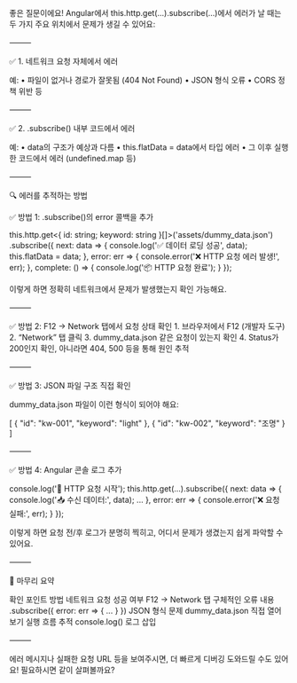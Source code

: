 좋은 질문이에요! Angular에서 this.http.get(...).subscribe(...)에서 에러가 날 때는 두 가지 주요 위치에서 문제가 생길 수 있어요:

⸻

✅ 1. 네트워크 요청 자체에서 에러

예:
	•	파일이 없거나 경로가 잘못됨 (404 Not Found)
	•	JSON 형식 오류
	•	CORS 정책 위반 등

⸻

✅ 2. .subscribe() 내부 코드에서 에러

예:
	•	data의 구조가 예상과 다름
	•	this.flatData = data에서 타입 에러
	•	그 이후 실행한 코드에서 에러 (undefined.map 등)

⸻

🔍 에러를 추적하는 방법

✅ 방법 1: .subscribe()의 error 콜백을 추가

this.http.get<{ id: string; keyword: string }[]>('assets/dummy_data.json')
  .subscribe({
    next: data => {
      console.log('✅ 데이터 로딩 성공', data);
      this.flatData = data;
    },
    error: err => {
      console.error('❌ HTTP 요청 에러 발생!', err);
    },
    complete: () => {
      console.log('📦 HTTP 요청 완료');
    }
  });

이렇게 하면 정확히 네트워크에서 문제가 발생했는지 확인 가능해요.

⸻

✅ 방법 2: F12 → Network 탭에서 요청 상태 확인
	1.	브라우저에서 F12 (개발자 도구)
	2.	“Network” 탭 클릭
	3.	dummy_data.json 같은 요청이 있는지 확인
	4.	Status가 200인지 확인, 아니라면 404, 500 등을 통해 원인 추적

⸻

✅ 방법 3: JSON 파일 구조 직접 확인

dummy_data.json 파일이 이런 형식이 되어야 해요:

[
  { "id": "kw-001", "keyword": "light" },
  { "id": "kw-002", "keyword": "조명" }
]


⸻

✅ 방법 4: Angular 콘솔 로그 추가

console.log('🚀 HTTP 요청 시작');
this.http.get(...).subscribe({
  next: data => {
    console.log('📥 수신 데이터:', data);
    ...
  },
  error: err => {
    console.error('❌ 요청 실패:', err);
  }
});

이렇게 하면 요청 전/후 로그가 분명히 찍히고, 어디서 문제가 생겼는지 쉽게 파악할 수 있어요.

⸻

📌 마무리 요약

확인 포인트	방법
네트워크 요청 성공 여부	F12 → Network 탭
구체적인 오류 내용	.subscribe({ error: err => { ... } })
JSON 형식 문제	dummy_data.json 직접 열어보기
실행 흐름 추적	console.log() 로그 삽입


⸻

에러 메시지나 실패한 요청 URL 등을 보여주시면, 더 빠르게 디버깅 도와드릴 수도 있어요!
필요하시면 같이 살펴볼까요?